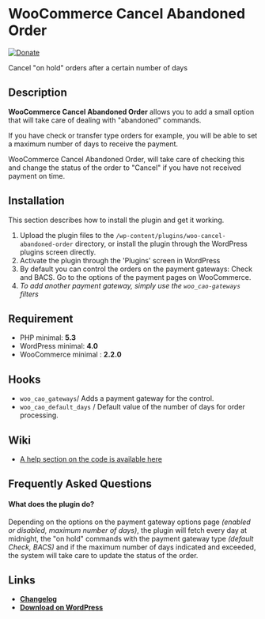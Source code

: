 # WooCommerce Cancel Abandoned Order 
[![Donate](https://img.shields.io/badge/Donate-PayPal-green.svg)](https://www.paypal.me/rvola)

Cancel "on hold" orders after a certain number of days

## Description

**WooCommerce Cancel Abandoned Order** allows you to add a small option that will take care of dealing with "abandoned" commands.

If you have check or transfer type orders for example, you will be able to set a maximum number of days to receive the payment.

WooCommerce Cancel Abandoned Order, will take care of checking this and change the status of the order to "Cancel" if you have not received payment on time.

## Installation

This section describes how to install the plugin and get it working.

1. Upload the plugin files to the `/wp-content/plugins/woo-cancel-abandoned-order` directory, or install the plugin through the WordPress plugins screen directly.
1. Activate the plugin through the 'Plugins' screen in WordPress
1. By default you can control the orders on the payment gateways: Check and BACS. Go to the options of the payment pages on WooCommerce.
1. *To add another payment gateway, simply use the `woo_cao-gateways` filters*

## Requirement

* PHP minimal: **5.3**
* WordPress minimal: **4.0**
* WooCommerce minimal : **2.2.0**

## Hooks
* `woo_cao_gateways`/ Adds a payment gateway for the control.
* `woo_cao_default_days` / Default value of the number of days for order processing.

## Wiki
* [A help section on the code is available here](https://github.com/rvola/woo-cancel-abandoned-order/wiki)

## Frequently Asked Questions

#### What does the plugin do?

Depending on the options on the payment gateway options page *(enabled or disabled, maximum number of days)*, the plugin will fetch every day at midnight, the "on hold" commands with the payment gateway type *(default Check, BACS)* and if the maximum number of days indicated and exceeded, the system will take care to update the status of the order.

## Links

* [**Changelog**](https://github.com/rvola/woo-cancel-abandoned-order/blob/master/CHANGELOG.md)
* [**Download on WordPress**](https://wordpress.org/plugins/woo-cancel-abandoned-order/)
